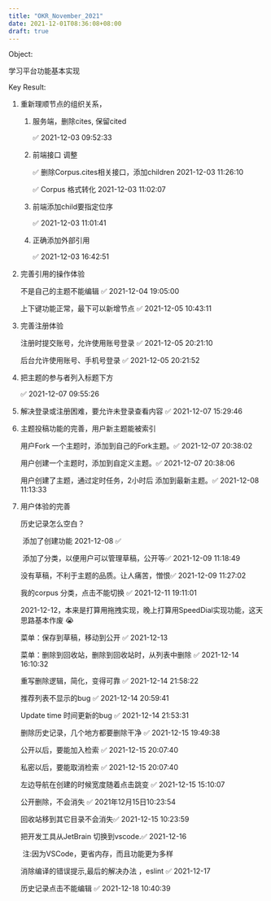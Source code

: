 ```yaml
---
title: "OKR_November_2021"
date: 2021-12-01T08:36:08+08:00
draft: true
---
```


Object:

学习平台功能基本实现

Key Result:

1. 重新理顺节点的组织关系，

   1. 服务端，删除cites, 保留cited

      ✅ 2021-12-03 09:52:33 

   2. 前端接口 调整

      ✅ 删除Corpus.cites相关接口，添加children 2021-12-03 11:26:10

      ✅ Corpus 格式转化 2021-12-03 11:02:07

   3. 前端添加child要指定位序

      ✅ 2021-12-03 11:01:41

   4. 正确添加外部引用   

      ✅ 2021-12-03 16:42:51

2. 完善引用的操作体验

   不是自己的主题不能编辑 ✅ 2021-12-04 19:05:00

   上下键功能正常，最下可以新增节点 ✅ 2021-12-05 10:43:11

2. 完善注册体验

   注册时提交账号，允许使用账号登录 ✅ 2021-12-05 20:21:10

   后台允许使用账号、手机号登录 ✅ 2021-12-05 20:21:52

4. 把主题的参与者列入标题下方

   ✅ 2021-12-07 09:55:26

5. 解决登录或注册困难，要允许未登录查看内容 ✅ 2021-12-07 15:29:46

6. 主题投稿功能的完善，用户新主题能被索引

   用户Fork 一个主题时，添加到自己的Fork主题。✅ 2021-12-07 20:38:02

   用户创建一个主题时，添加到自定义主题。✅ 2021-12-07 20:38:06

   用户创建了主题，通过定时任务，2小时后 添加到最新主题。✅ 2021-12-08 11:13:33

7. 用户体验的完善

   历史记录怎么空白？

   ​	添加了创建功能 2021-12-08 ✅

   ​	添加了分类，以便用户可以管理草稿，公开等✅ 2021-12-09 11:18:49

   没有草稿，不利于主题的品质。让人痛苦，憎恨✅ 2021-12-09 11:27:02

   我的corpus 分类，点击不能切换 ✅ 2021-12-11 19:11:01
   
   2021-12-12，本来是打算用拖拽实现，晚上打算用SpeedDial实现功能，这天思路基本作废 😭 
   
   菜单：保存到草稿，移动到公开 ✅ 2021-12-13 
   
   菜单：删除到回收站，删除到回收站时，从列表中删除 ✅ 2021-12-14 16:10:32
   
   重写删除逻辑，简化，变得可靠 ✅ 2021-12-14 21:58:22
   
   推荐列表不显示的bug ✅ 2021-12-14 20:59:41
   
   Update time 时间更新的bug ✅ 2021-12-14 21:53:31
   
   删除历史记录，几个地方都要删除干净 ✅ 2021-12-15 19:49:38
   
   公开以后，要能加入检索 ✅ 2021-12-15 20:07:40
   
   私密以后，要能取消检索 ✅ 2021-12-15 20:07:40
   
   左边导航在创建的时候宽度随着点击跳变 ✅ 2021-12-15 15:10:07
   
   公开删除，不会消失 ✅  2021年12月15日10:23:54
   
   回收站移到其它目录不会消失✅  2021-12-15 10:23:59
   
   把开发工具从JetBrain 切换到vscode.✅  2021-12-16 
   
   ​	注:因为VSCode，更省内存，而且功能更为多样
   
   消除编译的错误提示,最后的解决办法 ，eslint ✅  2021-12-17
   
   历史记录点击不能编辑 ✅ 2021-12-18 10:40:39
   
   
   
   
   
   

